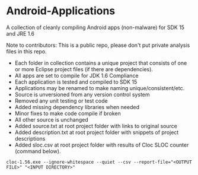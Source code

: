 Android-Applications
====================
A collection of cleanly compiling Android apps (non-malware) for SDK 15 and JRE 1.6

Note to contributors: This is a public repo, please don't put private analysis files in this repo.

- Each folder in collection contains a unique project that consists of one or more Eclipse project files (if there are dependencies).
- All apps are set to compile for JDK 1.6 Compliance
- Each application is tested and compiled to SDK 15
- Applications may be renamed to make naming unique/consistent/etc.
- Source is unversioned from any version control system
- Removed any unit testing or test code
- Added missing dependency libraries when needed
- Minor fixes to make code compile if broken
- All other source is unchanged
- Added source.txt at root project folder with links to original source
- Added description.txt at root project folder with snippets of project descriptions
- Added sloc.csv at root project folder with results of Cloc SLOC counter (command below).

`cloc-1.56.exe --ignore-whitespace --quiet --csv --report-file="<OUTPUT FILE>" "<INPUT DIRECTORY>"`
